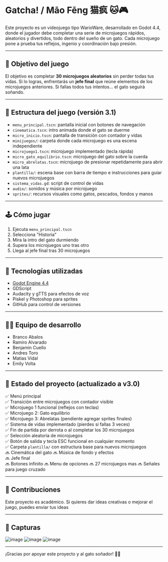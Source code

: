 # Gatcha! / Māo Fēng 猫疯 🐱🎮

Este proyecto es un videojuego tipo WarioWare, desarrollado en Godot 4.4, donde el jugador debe completar una serie de microjuegos rápidos, aleatorios y divertidos, todo dentro del sueño de un gato. Cada microjuego pone a prueba tus reflejos, ingenio y coordinación bajo presión.

---

## 🎯 Objetivo del juego

El objetivo es completar **30 microjuegos aleatorios** sin perder todas tus vidas. Si lo logras, enfrentarás un **jefe final** que reúne elementos de los microjuegos anteriores. Si fallas todos tus intentos... el gato seguirá soñando.

---

## 🧩 Estructura del juego (versión 3.1)

- `menu_principal.tscn`: pantalla inicial con botones de navegación  
- `cinematica.tscn`: intro animada donde el gato se duerme  
- `micro_inicio.tscn`: pantalla de transición con contador y vidas  
- `minijuegos/`: carpeta donde cada microjuego es una escena independiente  
- `microjuego1.tscn`: microjuego implementado (tecla rápida)  
- `micro_gato_equilibrio.tscn`: microjuego del gato sobre la cuerda  
- `micro_abrelatas.tscn`: microjuego de presionar repetidamente para abrir una lata  
- `plantilla/`: escena base con barra de tiempo e instrucciones para guiar nuevos microjuegos  
- `sistema_vidas.gd`: script de control de vidas  
- `audio/`: sonidos y música por microjuego  
- `sprites/`: recursos visuales como gatos, pescados, fondos y manos  

---

## 🕹️ Cómo jugar

1. Ejecuta `menu_principal.tscn`  
2. Selecciona "Historia"  
3. Mira la intro del gato durmiendo  
4. Supera los microjuegos uno tras otro  
5. Llega al jefe final tras 30 microjuegos  

---

## 🔧 Tecnologías utilizadas

- [Godot Engine 4.4](https://godotengine.org/)  
- GDScript  
- Audacity y gTTS para efectos de voz  
- Piskel y Photoshop para sprites  
- GitHub para control de versiones  

---

## 👨‍💻 Equipo de desarrollo

- Branco Abalos  
- Ramiro Alvarado  
- Benjamin Cuello  
- Andres Toro  
- Matias Vidal  
- Emily Volta  

---

## 🚧 Estado del proyecto (actualizado a v3.0)

✅ Menú principal  
✅ Transición entre microjuegos con contador visible  
✅ Microjuego 1 funcional (reflejos con teclas)  
✅ Microjuego 2: Gato equilibrio  
✅ Microjuego 3: Abrelatas (pendiente agregar sprites finales)  
✅ Sistema de vidas implementado (pierdes si fallas 3 veces)  
✅ Fin de partida por derrota o al completar los 30 microjuegos  
✅ Selección aleatoria de microjuegos  
✅ Botón de salida y tecla ESC funcional en cualquier momento  
✅ Carpeta `plantilla/` con estructura base para nuevos microjuegos  
🔜 Cinemática del gato 
🔜 Música de fondo y efectos  
🔜 Jefe final  
🔜 Botones infinito
🔜 Menu de opciones
🔜 27 microjuegos mas 
🔜 Señales para juego cruzado  

---

## 💬 Contribuciones

Este proyecto es académico. Si quieres dar ideas creativas o mejorar el juego, puedes enviar tus ideas

---

## 📸 Capturas

![image](https://github.com/user-attachments/assets/6a6be39f-9221-4592-8022-45d48e37cfe8)
![image](https://github.com/user-attachments/assets/2c5ffa12-a32e-4ee4-99c2-41926c0e2734)
![image](https://github.com/user-attachments/assets/2dc3a5a0-24bf-42d7-9515-d218766fef86)

---

¡Gracias por apoyar este proyecto y al gato soñador! 🐾✨
